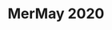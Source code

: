 ---
short_name: mermay
title: MerMay 2020
alt: Watercolor painting of a mermaid warrior
thumbs:
    w1920_PNG: https://lh3.googleusercontent.com/YH30PbDKrUH3OaM0LKzH5957LNFysIUZljw5xT2jABJ69hhwMwUWnX1pUw20eLyHBjqZw9bQvFXgXOuyz4tbPQ1cPdBUaQJg5mHKEq_j9NSVDcr8DGeI_MBeiCDeeIOyQwy5LbJepg=w355
    w1920_JPG: https://lh3.googleusercontent.com/dinIP2L-CHPXg4icqs44pkkKjjV0JP9GoimLmeTlV3fj_azr4Tuzg_tqRXqkekMgjM1ofkLQZ5jBKjN0jpE2iVkrz6f5hX7HQFkIPag7HOX8C99RbLslaOkmftyKv7GD-8Ue3E1_hA=w355
    w1024_PNG: https://lh3.googleusercontent.com/YH30PbDKrUH3OaM0LKzH5957LNFysIUZljw5xT2jABJ69hhwMwUWnX1pUw20eLyHBjqZw9bQvFXgXOuyz4tbPQ1cPdBUaQJg5mHKEq_j9NSVDcr8DGeI_MBeiCDeeIOyQwy5LbJepg=w284
    w1024_JPG: https://lh3.googleusercontent.com/dinIP2L-CHPXg4icqs44pkkKjjV0JP9GoimLmeTlV3fj_azr4Tuzg_tqRXqkekMgjM1ofkLQZ5jBKjN0jpE2iVkrz6f5hX7HQFkIPag7HOX8C99RbLslaOkmftyKv7GD-8Ue3E1_hA=w284
    w768_PNG: https://lh3.googleusercontent.com/YH30PbDKrUH3OaM0LKzH5957LNFysIUZljw5xT2jABJ69hhwMwUWnX1pUw20eLyHBjqZw9bQvFXgXOuyz4tbPQ1cPdBUaQJg5mHKEq_j9NSVDcr8DGeI_MBeiCDeeIOyQwy5LbJepg=w213
    w768_JPG: https://lh3.googleusercontent.com/dinIP2L-CHPXg4icqs44pkkKjjV0JP9GoimLmeTlV3fj_azr4Tuzg_tqRXqkekMgjM1ofkLQZ5jBKjN0jpE2iVkrz6f5hX7HQFkIPag7HOX8C99RbLslaOkmftyKv7GD-8Ue3E1_hA=w213
    w600_PNG: https://lh3.googleusercontent.com/YH30PbDKrUH3OaM0LKzH5957LNFysIUZljw5xT2jABJ69hhwMwUWnX1pUw20eLyHBjqZw9bQvFXgXOuyz4tbPQ1cPdBUaQJg5mHKEq_j9NSVDcr8DGeI_MBeiCDeeIOyQwy5LbJepg=w166
    w600_JPG: https://lh3.googleusercontent.com/dinIP2L-CHPXg4icqs44pkkKjjV0JP9GoimLmeTlV3fj_azr4Tuzg_tqRXqkekMgjM1ofkLQZ5jBKjN0jpE2iVkrz6f5hX7HQFkIPag7HOX8C99RbLslaOkmftyKv7GD-8Ue3E1_hA=w166
    w411_PNG: https://lh3.googleusercontent.com/YH30PbDKrUH3OaM0LKzH5957LNFysIUZljw5xT2jABJ69hhwMwUWnX1pUw20eLyHBjqZw9bQvFXgXOuyz4tbPQ1cPdBUaQJg5mHKEq_j9NSVDcr8DGeI_MBeiCDeeIOyQwy5LbJepg=w114
    w411_JPG: https://lh3.googleusercontent.com/dinIP2L-CHPXg4icqs44pkkKjjV0JP9GoimLmeTlV3fj_azr4Tuzg_tqRXqkekMgjM1ofkLQZ5jBKjN0jpE2iVkrz6f5hX7HQFkIPag7HOX8C99RbLslaOkmftyKv7GD-8Ue3E1_hA=w114
    w360_PNG: https://lh3.googleusercontent.com/YH30PbDKrUH3OaM0LKzH5957LNFysIUZljw5xT2jABJ69hhwMwUWnX1pUw20eLyHBjqZw9bQvFXgXOuyz4tbPQ1cPdBUaQJg5mHKEq_j9NSVDcr8DGeI_MBeiCDeeIOyQwy5LbJepg=w100
    w360_JPG: https://lh3.googleusercontent.com/dinIP2L-CHPXg4icqs44pkkKjjV0JP9GoimLmeTlV3fj_azr4Tuzg_tqRXqkekMgjM1ofkLQZ5jBKjN0jpE2iVkrz6f5hX7HQFkIPag7HOX8C99RbLslaOkmftyKv7GD-8Ue3E1_hA=w100
    w240_PNG: https://lh3.googleusercontent.com/YH30PbDKrUH3OaM0LKzH5957LNFysIUZljw5xT2jABJ69hhwMwUWnX1pUw20eLyHBjqZw9bQvFXgXOuyz4tbPQ1cPdBUaQJg5mHKEq_j9NSVDcr8DGeI_MBeiCDeeIOyQwy5LbJepg=w66
    w240_JPG: https://lh3.googleusercontent.com/dinIP2L-CHPXg4icqs44pkkKjjV0JP9GoimLmeTlV3fj_azr4Tuzg_tqRXqkekMgjM1ofkLQZ5jBKjN0jpE2iVkrz6f5hX7HQFkIPag7HOX8C99RbLslaOkmftyKv7GD-8Ue3E1_hA=w66
images:
    - label: Final Version
      caption: Fully rendered close up of the upper part of the painting.
      full: https://lh3.googleusercontent.com/wtyA7lfWrSj0sLCbGh57MeY1LkE6mTUFns6nl-5hWAoBRqNFVHgeQH78487v-dgIY0dLLCwSzOrykNjWvrqA-C3-Dfs_0DttfN-CMBzEJ2fMNmTFcw9m8kEZQNDI8ElD0bvgVzwKmw=w1080-h1080
      w1920_PNG: https://lh3.googleusercontent.com/q_Ikbllw_TNqbHFUNw-7JKox13sLxiaMLi8Ek1pPZODTN7i0sMAYRmQ2tvNtVw1STV1Cm-avOwbNXLBgIN8u0lDSgEErPPTtXaW9DDD86oXlpzRKekLttUyNCr3Sk55-AHXMHw8kXQ=w850
      w1920_JPG: https://lh3.googleusercontent.com/qZ9wkrYEwf1vnDJFJRL3GPxZBfOfRDJ2oapBEaiQ0wXTi8Yg-rbBc6DCG-icjLfY4LTtNUz-_7vu5NzV6P2hlKRRGZMLeICb20lx9RR6ZDBn7-aKbUMb5_z0Lt8N1R1ogHqaMEL6cg=w850
      w1024_PNG: https://lh3.googleusercontent.com/q_Ikbllw_TNqbHFUNw-7JKox13sLxiaMLi8Ek1pPZODTN7i0sMAYRmQ2tvNtVw1STV1Cm-avOwbNXLBgIN8u0lDSgEErPPTtXaW9DDD86oXlpzRKekLttUyNCr3Sk55-AHXMHw8kXQ=w711
      w1024_JPG: https://lh3.googleusercontent.com/qZ9wkrYEwf1vnDJFJRL3GPxZBfOfRDJ2oapBEaiQ0wXTi8Yg-rbBc6DCG-icjLfY4LTtNUz-_7vu5NzV6P2hlKRRGZMLeICb20lx9RR6ZDBn7-aKbUMb5_z0Lt8N1R1ogHqaMEL6cg=w711
      w768_PNG: https://lh3.googleusercontent.com/q_Ikbllw_TNqbHFUNw-7JKox13sLxiaMLi8Ek1pPZODTN7i0sMAYRmQ2tvNtVw1STV1Cm-avOwbNXLBgIN8u0lDSgEErPPTtXaW9DDD86oXlpzRKekLttUyNCr3Sk55-AHXMHw8kXQ=w533
      w768_JPG: https://lh3.googleusercontent.com/qZ9wkrYEwf1vnDJFJRL3GPxZBfOfRDJ2oapBEaiQ0wXTi8Yg-rbBc6DCG-icjLfY4LTtNUz-_7vu5NzV6P2hlKRRGZMLeICb20lx9RR6ZDBn7-aKbUMb5_z0Lt8N1R1ogHqaMEL6cg=w533
      w600_PNG: https://lh3.googleusercontent.com/q_Ikbllw_TNqbHFUNw-7JKox13sLxiaMLi8Ek1pPZODTN7i0sMAYRmQ2tvNtVw1STV1Cm-avOwbNXLBgIN8u0lDSgEErPPTtXaW9DDD86oXlpzRKekLttUyNCr3Sk55-AHXMHw8kXQ=w416
      w600_JPG: https://lh3.googleusercontent.com/qZ9wkrYEwf1vnDJFJRL3GPxZBfOfRDJ2oapBEaiQ0wXTi8Yg-rbBc6DCG-icjLfY4LTtNUz-_7vu5NzV6P2hlKRRGZMLeICb20lx9RR6ZDBn7-aKbUMb5_z0Lt8N1R1ogHqaMEL6cg=w416
      w411_PNG: https://lh3.googleusercontent.com/q_Ikbllw_TNqbHFUNw-7JKox13sLxiaMLi8Ek1pPZODTN7i0sMAYRmQ2tvNtVw1STV1Cm-avOwbNXLBgIN8u0lDSgEErPPTtXaW9DDD86oXlpzRKekLttUyNCr3Sk55-AHXMHw8kXQ=w285
      w411_JPG: https://lh3.googleusercontent.com/qZ9wkrYEwf1vnDJFJRL3GPxZBfOfRDJ2oapBEaiQ0wXTi8Yg-rbBc6DCG-icjLfY4LTtNUz-_7vu5NzV6P2hlKRRGZMLeICb20lx9RR6ZDBn7-aKbUMb5_z0Lt8N1R1ogHqaMEL6cg=w285
      w360_PNG: https://lh3.googleusercontent.com/q_Ikbllw_TNqbHFUNw-7JKox13sLxiaMLi8Ek1pPZODTN7i0sMAYRmQ2tvNtVw1STV1Cm-avOwbNXLBgIN8u0lDSgEErPPTtXaW9DDD86oXlpzRKekLttUyNCr3Sk55-AHXMHw8kXQ=w250
      w360_JPG: https://lh3.googleusercontent.com/qZ9wkrYEwf1vnDJFJRL3GPxZBfOfRDJ2oapBEaiQ0wXTi8Yg-rbBc6DCG-icjLfY4LTtNUz-_7vu5NzV6P2hlKRRGZMLeICb20lx9RR6ZDBn7-aKbUMb5_z0Lt8N1R1ogHqaMEL6cg=w250
      w240_PNG: https://lh3.googleusercontent.com/q_Ikbllw_TNqbHFUNw-7JKox13sLxiaMLi8Ek1pPZODTN7i0sMAYRmQ2tvNtVw1STV1Cm-avOwbNXLBgIN8u0lDSgEErPPTtXaW9DDD86oXlpzRKekLttUyNCr3Sk55-AHXMHw8kXQ=w166
      w240_JPG: https://lh3.googleusercontent.com/qZ9wkrYEwf1vnDJFJRL3GPxZBfOfRDJ2oapBEaiQ0wXTi8Yg-rbBc6DCG-icjLfY4LTtNUz-_7vu5NzV6P2hlKRRGZMLeICb20lx9RR6ZDBn7-aKbUMb5_z0Lt8N1R1ogHqaMEL6cg=w166
    - label: Final Version
      caption: Fully rendered close up of the lower part of the painting.
      full: https://lh3.googleusercontent.com/KlUumuhDrlcKCmno8LqGW0uBTWxVA02jO6UUMiRbKlHutvJ3NVmm5tHRjDiM7vz93fanM1SkeipeOA6fZwaLezYRDdc-SBwyEQ9prgwhg8tHlQjZgW1ZZYYw277UiUpo6_GKGQFVyg=w1080-h1080
      w1920_PNG: https://lh3.googleusercontent.com/ysQUXyhXam5_7OGlYyJJM4o1BItO3rklJk2H1Rjn5zwsqnG23MNriuFYeupljtKh5rXvSzCkqlsSbBB0YrZFkAfVvQJ0EMKk5Q0wkvK1BQxYw53UByoAi8YkLJIAO3GVKYBLpotyKg=w850
      w1920_JPG: https://lh3.googleusercontent.com/cX64LeOnbWOJ0sZYxeCrFz919RSf3nLjBalIkvTQqIOVcozk2vuKQml1Pzfu4m8ImZWN5wv1L6dKx493pbCUw1tqCJo-68gV0waLR4R4gsUfeiYlURh00dwkBdDTfrmJ-jRoxHWpLA=w850
      w1024_PNG: https://lh3.googleusercontent.com/ysQUXyhXam5_7OGlYyJJM4o1BItO3rklJk2H1Rjn5zwsqnG23MNriuFYeupljtKh5rXvSzCkqlsSbBB0YrZFkAfVvQJ0EMKk5Q0wkvK1BQxYw53UByoAi8YkLJIAO3GVKYBLpotyKg=w711
      w1024_JPG: https://lh3.googleusercontent.com/cX64LeOnbWOJ0sZYxeCrFz919RSf3nLjBalIkvTQqIOVcozk2vuKQml1Pzfu4m8ImZWN5wv1L6dKx493pbCUw1tqCJo-68gV0waLR4R4gsUfeiYlURh00dwkBdDTfrmJ-jRoxHWpLA=w711
      w768_PNG: https://lh3.googleusercontent.com/ysQUXyhXam5_7OGlYyJJM4o1BItO3rklJk2H1Rjn5zwsqnG23MNriuFYeupljtKh5rXvSzCkqlsSbBB0YrZFkAfVvQJ0EMKk5Q0wkvK1BQxYw53UByoAi8YkLJIAO3GVKYBLpotyKg=w533
      w768_JPG: https://lh3.googleusercontent.com/cX64LeOnbWOJ0sZYxeCrFz919RSf3nLjBalIkvTQqIOVcozk2vuKQml1Pzfu4m8ImZWN5wv1L6dKx493pbCUw1tqCJo-68gV0waLR4R4gsUfeiYlURh00dwkBdDTfrmJ-jRoxHWpLA=w533
      w600_PNG: https://lh3.googleusercontent.com/ysQUXyhXam5_7OGlYyJJM4o1BItO3rklJk2H1Rjn5zwsqnG23MNriuFYeupljtKh5rXvSzCkqlsSbBB0YrZFkAfVvQJ0EMKk5Q0wkvK1BQxYw53UByoAi8YkLJIAO3GVKYBLpotyKg=w416
      w600_JPG: https://lh3.googleusercontent.com/cX64LeOnbWOJ0sZYxeCrFz919RSf3nLjBalIkvTQqIOVcozk2vuKQml1Pzfu4m8ImZWN5wv1L6dKx493pbCUw1tqCJo-68gV0waLR4R4gsUfeiYlURh00dwkBdDTfrmJ-jRoxHWpLA=w416
      w411_PNG: https://lh3.googleusercontent.com/ysQUXyhXam5_7OGlYyJJM4o1BItO3rklJk2H1Rjn5zwsqnG23MNriuFYeupljtKh5rXvSzCkqlsSbBB0YrZFkAfVvQJ0EMKk5Q0wkvK1BQxYw53UByoAi8YkLJIAO3GVKYBLpotyKg=w285
      w411_JPG: https://lh3.googleusercontent.com/cX64LeOnbWOJ0sZYxeCrFz919RSf3nLjBalIkvTQqIOVcozk2vuKQml1Pzfu4m8ImZWN5wv1L6dKx493pbCUw1tqCJo-68gV0waLR4R4gsUfeiYlURh00dwkBdDTfrmJ-jRoxHWpLA=w285
      w360_PNG: https://lh3.googleusercontent.com/ysQUXyhXam5_7OGlYyJJM4o1BItO3rklJk2H1Rjn5zwsqnG23MNriuFYeupljtKh5rXvSzCkqlsSbBB0YrZFkAfVvQJ0EMKk5Q0wkvK1BQxYw53UByoAi8YkLJIAO3GVKYBLpotyKg=w250
      w360_JPG: https://lh3.googleusercontent.com/cX64LeOnbWOJ0sZYxeCrFz919RSf3nLjBalIkvTQqIOVcozk2vuKQml1Pzfu4m8ImZWN5wv1L6dKx493pbCUw1tqCJo-68gV0waLR4R4gsUfeiYlURh00dwkBdDTfrmJ-jRoxHWpLA=w250
      w240_PNG: https://lh3.googleusercontent.com/ysQUXyhXam5_7OGlYyJJM4o1BItO3rklJk2H1Rjn5zwsqnG23MNriuFYeupljtKh5rXvSzCkqlsSbBB0YrZFkAfVvQJ0EMKk5Q0wkvK1BQxYw53UByoAi8YkLJIAO3GVKYBLpotyKg=w166
      w240_JPG: https://lh3.googleusercontent.com/cX64LeOnbWOJ0sZYxeCrFz919RSf3nLjBalIkvTQqIOVcozk2vuKQml1Pzfu4m8ImZWN5wv1L6dKx493pbCUw1tqCJo-68gV0waLR4R4gsUfeiYlURh00dwkBdDTfrmJ-jRoxHWpLA=w166
    - label: Final Version
      caption: Full height.
      full: https://lh3.googleusercontent.com/w19zUm3V2hPdzf9GuzVwgRXjzDiBeBB5l8KaUoLq4oMBAKIKITjlsh7GCSOFW9nN90HBhYGH5HeDCAy8RvZ9iOoCr6sr3Gu2j2WV0JpISvwX7jDR0pyxyYRT-6tAhFpFO9ceMIsP-w=w1080-h1080
      w1920_PNG: https://lh3.googleusercontent.com/NhCK7J3G-E9Fv5MxD9V7uJQP7Aka-0xuqxN96m50FU4nl-1-UTa4KrO9DJ5MvqMaMr-p-cbj9HZisdwneMVoP7hiASPUsBa9zTUq40FOda7gL3wN4YE3kMoWyiM3G57g82-7Nk1DuQ=w850
      w1920_JPG: https://lh3.googleusercontent.com/WY56YF9tEeSjVKrEez929vUjkIITK1hSh_v7HTNIOfxaPSw-kNal2PZx420rousA58rdckJ872TKGAPudvMSRY_ImmI64LfC6DRtI68_I61pj5RI4nzGSMHWT3YU5Bqs7BAX_QdKAg=w850
      w1024_PNG: https://lh3.googleusercontent.com/NhCK7J3G-E9Fv5MxD9V7uJQP7Aka-0xuqxN96m50FU4nl-1-UTa4KrO9DJ5MvqMaMr-p-cbj9HZisdwneMVoP7hiASPUsBa9zTUq40FOda7gL3wN4YE3kMoWyiM3G57g82-7Nk1DuQ=w711
      w1024_JPG: https://lh3.googleusercontent.com/WY56YF9tEeSjVKrEez929vUjkIITK1hSh_v7HTNIOfxaPSw-kNal2PZx420rousA58rdckJ872TKGAPudvMSRY_ImmI64LfC6DRtI68_I61pj5RI4nzGSMHWT3YU5Bqs7BAX_QdKAg=w711
      w768_PNG: https://lh3.googleusercontent.com/NhCK7J3G-E9Fv5MxD9V7uJQP7Aka-0xuqxN96m50FU4nl-1-UTa4KrO9DJ5MvqMaMr-p-cbj9HZisdwneMVoP7hiASPUsBa9zTUq40FOda7gL3wN4YE3kMoWyiM3G57g82-7Nk1DuQ=w533
      w768_JPG: https://lh3.googleusercontent.com/WY56YF9tEeSjVKrEez929vUjkIITK1hSh_v7HTNIOfxaPSw-kNal2PZx420rousA58rdckJ872TKGAPudvMSRY_ImmI64LfC6DRtI68_I61pj5RI4nzGSMHWT3YU5Bqs7BAX_QdKAg=w533
      w600_PNG: https://lh3.googleusercontent.com/NhCK7J3G-E9Fv5MxD9V7uJQP7Aka-0xuqxN96m50FU4nl-1-UTa4KrO9DJ5MvqMaMr-p-cbj9HZisdwneMVoP7hiASPUsBa9zTUq40FOda7gL3wN4YE3kMoWyiM3G57g82-7Nk1DuQ=w416
      w600_JPG: https://lh3.googleusercontent.com/WY56YF9tEeSjVKrEez929vUjkIITK1hSh_v7HTNIOfxaPSw-kNal2PZx420rousA58rdckJ872TKGAPudvMSRY_ImmI64LfC6DRtI68_I61pj5RI4nzGSMHWT3YU5Bqs7BAX_QdKAg=w416
      w411_PNG: https://lh3.googleusercontent.com/NhCK7J3G-E9Fv5MxD9V7uJQP7Aka-0xuqxN96m50FU4nl-1-UTa4KrO9DJ5MvqMaMr-p-cbj9HZisdwneMVoP7hiASPUsBa9zTUq40FOda7gL3wN4YE3kMoWyiM3G57g82-7Nk1DuQ=w285
      w411_JPG: https://lh3.googleusercontent.com/WY56YF9tEeSjVKrEez929vUjkIITK1hSh_v7HTNIOfxaPSw-kNal2PZx420rousA58rdckJ872TKGAPudvMSRY_ImmI64LfC6DRtI68_I61pj5RI4nzGSMHWT3YU5Bqs7BAX_QdKAg=w285
      w360_PNG: https://lh3.googleusercontent.com/NhCK7J3G-E9Fv5MxD9V7uJQP7Aka-0xuqxN96m50FU4nl-1-UTa4KrO9DJ5MvqMaMr-p-cbj9HZisdwneMVoP7hiASPUsBa9zTUq40FOda7gL3wN4YE3kMoWyiM3G57g82-7Nk1DuQ=w250
      w360_JPG: https://lh3.googleusercontent.com/WY56YF9tEeSjVKrEez929vUjkIITK1hSh_v7HTNIOfxaPSw-kNal2PZx420rousA58rdckJ872TKGAPudvMSRY_ImmI64LfC6DRtI68_I61pj5RI4nzGSMHWT3YU5Bqs7BAX_QdKAg=w250
      w240_PNG: https://lh3.googleusercontent.com/NhCK7J3G-E9Fv5MxD9V7uJQP7Aka-0xuqxN96m50FU4nl-1-UTa4KrO9DJ5MvqMaMr-p-cbj9HZisdwneMVoP7hiASPUsBa9zTUq40FOda7gL3wN4YE3kMoWyiM3G57g82-7Nk1DuQ=w166
      w240_JPG: https://lh3.googleusercontent.com/WY56YF9tEeSjVKrEez929vUjkIITK1hSh_v7HTNIOfxaPSw-kNal2PZx420rousA58rdckJ872TKGAPudvMSRY_ImmI64LfC6DRtI68_I61pj5RI4nzGSMHWT3YU5Bqs7BAX_QdKAg=w166
    - label: Original Version
      caption: Made in 2018 when I got back into drawing.
      full: https://lh3.googleusercontent.com/9lbq3uBeKTSnxByxUQqJD02DA4GyZIQpOWAKpBuq-a94xWKvWvaDVXxGeAFM8GdA1RlnWvMzoRHnYJyuT4xul_9OdgySFozhSlqGg1iSSLRMWcMtnzUWOff0csTlE00v2wLPT0X0wA=w1080-h1080
      w1920_PNG: https://lh3.googleusercontent.com/B5d4kZT_riSDrv6Xk1bqC8VsgxFfPezPyr9OCa1aVvf67WejJ0vGEIqxVCEWUL7bixRR9wo9KxmZCX6vEM4qi3l4He6DB-5pvgQGLi1xy9E7tXzy3YJsXU6Y7gXEiidBf9vihStm_w=w850
      w1920_JPG: https://lh3.googleusercontent.com/xiKyDZA8xxdJ1OyMdua5V3--LjdOe6r6gg4MZ4-AtRmOGi6smypsCt_SIZGBysHIQ-E_vpi1rZbb4hbfHJ22vbIhyU6shya2zlT2ie4pCRl1j549RBGMBD_sizFVNNdX4Bk-WcwiUQ=w850
      w1024_PNG: https://lh3.googleusercontent.com/B5d4kZT_riSDrv6Xk1bqC8VsgxFfPezPyr9OCa1aVvf67WejJ0vGEIqxVCEWUL7bixRR9wo9KxmZCX6vEM4qi3l4He6DB-5pvgQGLi1xy9E7tXzy3YJsXU6Y7gXEiidBf9vihStm_w=w711
      w1024_JPG: https://lh3.googleusercontent.com/xiKyDZA8xxdJ1OyMdua5V3--LjdOe6r6gg4MZ4-AtRmOGi6smypsCt_SIZGBysHIQ-E_vpi1rZbb4hbfHJ22vbIhyU6shya2zlT2ie4pCRl1j549RBGMBD_sizFVNNdX4Bk-WcwiUQ=w711
      w768_PNG: https://lh3.googleusercontent.com/B5d4kZT_riSDrv6Xk1bqC8VsgxFfPezPyr9OCa1aVvf67WejJ0vGEIqxVCEWUL7bixRR9wo9KxmZCX6vEM4qi3l4He6DB-5pvgQGLi1xy9E7tXzy3YJsXU6Y7gXEiidBf9vihStm_w=w533
      w768_JPG: https://lh3.googleusercontent.com/xiKyDZA8xxdJ1OyMdua5V3--LjdOe6r6gg4MZ4-AtRmOGi6smypsCt_SIZGBysHIQ-E_vpi1rZbb4hbfHJ22vbIhyU6shya2zlT2ie4pCRl1j549RBGMBD_sizFVNNdX4Bk-WcwiUQ=w533
      w600_PNG: https://lh3.googleusercontent.com/B5d4kZT_riSDrv6Xk1bqC8VsgxFfPezPyr9OCa1aVvf67WejJ0vGEIqxVCEWUL7bixRR9wo9KxmZCX6vEM4qi3l4He6DB-5pvgQGLi1xy9E7tXzy3YJsXU6Y7gXEiidBf9vihStm_w=w416
      w600_JPG: https://lh3.googleusercontent.com/xiKyDZA8xxdJ1OyMdua5V3--LjdOe6r6gg4MZ4-AtRmOGi6smypsCt_SIZGBysHIQ-E_vpi1rZbb4hbfHJ22vbIhyU6shya2zlT2ie4pCRl1j549RBGMBD_sizFVNNdX4Bk-WcwiUQ=w416
      w411_PNG: https://lh3.googleusercontent.com/B5d4kZT_riSDrv6Xk1bqC8VsgxFfPezPyr9OCa1aVvf67WejJ0vGEIqxVCEWUL7bixRR9wo9KxmZCX6vEM4qi3l4He6DB-5pvgQGLi1xy9E7tXzy3YJsXU6Y7gXEiidBf9vihStm_w=w285
      w411_JPG: https://lh3.googleusercontent.com/xiKyDZA8xxdJ1OyMdua5V3--LjdOe6r6gg4MZ4-AtRmOGi6smypsCt_SIZGBysHIQ-E_vpi1rZbb4hbfHJ22vbIhyU6shya2zlT2ie4pCRl1j549RBGMBD_sizFVNNdX4Bk-WcwiUQ=w285
      w360_PNG: https://lh3.googleusercontent.com/B5d4kZT_riSDrv6Xk1bqC8VsgxFfPezPyr9OCa1aVvf67WejJ0vGEIqxVCEWUL7bixRR9wo9KxmZCX6vEM4qi3l4He6DB-5pvgQGLi1xy9E7tXzy3YJsXU6Y7gXEiidBf9vihStm_w=w250
      w360_JPG: https://lh3.googleusercontent.com/xiKyDZA8xxdJ1OyMdua5V3--LjdOe6r6gg4MZ4-AtRmOGi6smypsCt_SIZGBysHIQ-E_vpi1rZbb4hbfHJ22vbIhyU6shya2zlT2ie4pCRl1j549RBGMBD_sizFVNNdX4Bk-WcwiUQ=w250
      w240_PNG: https://lh3.googleusercontent.com/B5d4kZT_riSDrv6Xk1bqC8VsgxFfPezPyr9OCa1aVvf67WejJ0vGEIqxVCEWUL7bixRR9wo9KxmZCX6vEM4qi3l4He6DB-5pvgQGLi1xy9E7tXzy3YJsXU6Y7gXEiidBf9vihStm_w=w166
      w240_JPG: https://lh3.googleusercontent.com/xiKyDZA8xxdJ1OyMdua5V3--LjdOe6r6gg4MZ4-AtRmOGi6smypsCt_SIZGBysHIQ-E_vpi1rZbb4hbfHJ22vbIhyU6shya2zlT2ie4pCRl1j549RBGMBD_sizFVNNdX4Bk-WcwiUQ=w166
    - label: First Version
      caption: Basic line art of the mermaid.
      full: https://lh3.googleusercontent.com/BHkxEwqeDTR5HQvrhRq_sKIOpJefLOgu4wbOdY-_LxUsAHi7y_W9aMz-4KHZGSAOUyDkOSW2iRWjzuZaNSjF4yR19f5Y_plZK6FINhEMuOfnGC0ihq7zooPgFhz0yHIR9kY5HKcaEg=w1080-h1080
      w1920_PNG: https://lh3.googleusercontent.com/hTOYxCXBc6uMDSMgyLm9-r8njfzjCif06Kkt3GUbJlfSYIeLoMKIZQvTM123Nd6jS166P-1KMQ-I8lO6jAd-aB7QGlgZ6ovW2zAJDHKMhZDr_7-xRrA03JTFKjmRl9cPrR9rjog01g=w850
      w1920_JPG: https://lh3.googleusercontent.com/0csFBnhmZlPpmbhZ9iWE0_AVt5zEX_PFlH5dGAb5Rd7a2h8QjyoWqnSdCrK_wqx8X7-FbqlumJEl0Jq8QvrWp5NFvs2y5c4z066JMRVLCX5wnCfj1d0dFDHiiyGLY1lqQmZG2fTAxQ=w850
      w1024_PNG: https://lh3.googleusercontent.com/hTOYxCXBc6uMDSMgyLm9-r8njfzjCif06Kkt3GUbJlfSYIeLoMKIZQvTM123Nd6jS166P-1KMQ-I8lO6jAd-aB7QGlgZ6ovW2zAJDHKMhZDr_7-xRrA03JTFKjmRl9cPrR9rjog01g=w711
      w1024_JPG: https://lh3.googleusercontent.com/0csFBnhmZlPpmbhZ9iWE0_AVt5zEX_PFlH5dGAb5Rd7a2h8QjyoWqnSdCrK_wqx8X7-FbqlumJEl0Jq8QvrWp5NFvs2y5c4z066JMRVLCX5wnCfj1d0dFDHiiyGLY1lqQmZG2fTAxQ=w711
      w768_PNG: https://lh3.googleusercontent.com/hTOYxCXBc6uMDSMgyLm9-r8njfzjCif06Kkt3GUbJlfSYIeLoMKIZQvTM123Nd6jS166P-1KMQ-I8lO6jAd-aB7QGlgZ6ovW2zAJDHKMhZDr_7-xRrA03JTFKjmRl9cPrR9rjog01g=w533
      w768_JPG: https://lh3.googleusercontent.com/0csFBnhmZlPpmbhZ9iWE0_AVt5zEX_PFlH5dGAb5Rd7a2h8QjyoWqnSdCrK_wqx8X7-FbqlumJEl0Jq8QvrWp5NFvs2y5c4z066JMRVLCX5wnCfj1d0dFDHiiyGLY1lqQmZG2fTAxQ=w533
      w600_PNG: https://lh3.googleusercontent.com/hTOYxCXBc6uMDSMgyLm9-r8njfzjCif06Kkt3GUbJlfSYIeLoMKIZQvTM123Nd6jS166P-1KMQ-I8lO6jAd-aB7QGlgZ6ovW2zAJDHKMhZDr_7-xRrA03JTFKjmRl9cPrR9rjog01g=w416
      w600_JPG: https://lh3.googleusercontent.com/0csFBnhmZlPpmbhZ9iWE0_AVt5zEX_PFlH5dGAb5Rd7a2h8QjyoWqnSdCrK_wqx8X7-FbqlumJEl0Jq8QvrWp5NFvs2y5c4z066JMRVLCX5wnCfj1d0dFDHiiyGLY1lqQmZG2fTAxQ=w416
      w411_PNG: https://lh3.googleusercontent.com/hTOYxCXBc6uMDSMgyLm9-r8njfzjCif06Kkt3GUbJlfSYIeLoMKIZQvTM123Nd6jS166P-1KMQ-I8lO6jAd-aB7QGlgZ6ovW2zAJDHKMhZDr_7-xRrA03JTFKjmRl9cPrR9rjog01g=w285
      w411_JPG: https://lh3.googleusercontent.com/0csFBnhmZlPpmbhZ9iWE0_AVt5zEX_PFlH5dGAb5Rd7a2h8QjyoWqnSdCrK_wqx8X7-FbqlumJEl0Jq8QvrWp5NFvs2y5c4z066JMRVLCX5wnCfj1d0dFDHiiyGLY1lqQmZG2fTAxQ=w285
      w360_PNG: https://lh3.googleusercontent.com/hTOYxCXBc6uMDSMgyLm9-r8njfzjCif06Kkt3GUbJlfSYIeLoMKIZQvTM123Nd6jS166P-1KMQ-I8lO6jAd-aB7QGlgZ6ovW2zAJDHKMhZDr_7-xRrA03JTFKjmRl9cPrR9rjog01g=w250
      w360_JPG: https://lh3.googleusercontent.com/0csFBnhmZlPpmbhZ9iWE0_AVt5zEX_PFlH5dGAb5Rd7a2h8QjyoWqnSdCrK_wqx8X7-FbqlumJEl0Jq8QvrWp5NFvs2y5c4z066JMRVLCX5wnCfj1d0dFDHiiyGLY1lqQmZG2fTAxQ=w250
      w240_PNG: https://lh3.googleusercontent.com/hTOYxCXBc6uMDSMgyLm9-r8njfzjCif06Kkt3GUbJlfSYIeLoMKIZQvTM123Nd6jS166P-1KMQ-I8lO6jAd-aB7QGlgZ6ovW2zAJDHKMhZDr_7-xRrA03JTFKjmRl9cPrR9rjog01g=w166
      w240_JPG: https://lh3.googleusercontent.com/0csFBnhmZlPpmbhZ9iWE0_AVt5zEX_PFlH5dGAb5Rd7a2h8QjyoWqnSdCrK_wqx8X7-FbqlumJEl0Jq8QvrWp5NFvs2y5c4z066JMRVLCX5wnCfj1d0dFDHiiyGLY1lqQmZG2fTAxQ=w166
    - label: Second Version
      caption: Line art of the mermaid developed.
      full: https://lh3.googleusercontent.com/6w-u8trqx5AercfXY74Wu6VUh3MC08uNDI6cDaCN_B0vd-Ht-mPD3KnLBiSdzgtrJloO_XauOjSAM17FvcmQP1u02B44qW3NY4PzmDpLrFIsiMiemQtNLwzRrn-YsLSlsRTY_8YCqA=w1080-h1080
      w1920_PNG: https://lh3.googleusercontent.com/YRMG_sv-HqM6UR_IUe65Co9q_m3-noCeNDsaZew7GqoXSeX4d5ACwdHXgFDZIUrpngevypCdARtin10ZmYbjYd0J2xGXvDfzKdI55eg-WILDH_F_PlCfzusQ5TbFSztqlou3BQyXAg=w850
      w1920_JPG: https://lh3.googleusercontent.com/Tkc468Kjmf1DC6KeJjXTz_mCYkuQ9d4HkM8jveG-_sHyfEtZ0QY4EpNxGIf5d_KYkikb9brQ2Q7cW0wTkIVrL2K0CotLZ_FXya32dFufl3_qWNtk9-OkrBNC1QqjQqh0iaxmGDTXlQ=w850
      w1024_PNG: https://lh3.googleusercontent.com/YRMG_sv-HqM6UR_IUe65Co9q_m3-noCeNDsaZew7GqoXSeX4d5ACwdHXgFDZIUrpngevypCdARtin10ZmYbjYd0J2xGXvDfzKdI55eg-WILDH_F_PlCfzusQ5TbFSztqlou3BQyXAg=w711
      w1024_JPG: https://lh3.googleusercontent.com/Tkc468Kjmf1DC6KeJjXTz_mCYkuQ9d4HkM8jveG-_sHyfEtZ0QY4EpNxGIf5d_KYkikb9brQ2Q7cW0wTkIVrL2K0CotLZ_FXya32dFufl3_qWNtk9-OkrBNC1QqjQqh0iaxmGDTXlQ=w711
      w768_PNG: https://lh3.googleusercontent.com/YRMG_sv-HqM6UR_IUe65Co9q_m3-noCeNDsaZew7GqoXSeX4d5ACwdHXgFDZIUrpngevypCdARtin10ZmYbjYd0J2xGXvDfzKdI55eg-WILDH_F_PlCfzusQ5TbFSztqlou3BQyXAg=w533
      w768_JPG: https://lh3.googleusercontent.com/Tkc468Kjmf1DC6KeJjXTz_mCYkuQ9d4HkM8jveG-_sHyfEtZ0QY4EpNxGIf5d_KYkikb9brQ2Q7cW0wTkIVrL2K0CotLZ_FXya32dFufl3_qWNtk9-OkrBNC1QqjQqh0iaxmGDTXlQ=w533
      w600_PNG: https://lh3.googleusercontent.com/YRMG_sv-HqM6UR_IUe65Co9q_m3-noCeNDsaZew7GqoXSeX4d5ACwdHXgFDZIUrpngevypCdARtin10ZmYbjYd0J2xGXvDfzKdI55eg-WILDH_F_PlCfzusQ5TbFSztqlou3BQyXAg=w416
      w600_JPG: https://lh3.googleusercontent.com/Tkc468Kjmf1DC6KeJjXTz_mCYkuQ9d4HkM8jveG-_sHyfEtZ0QY4EpNxGIf5d_KYkikb9brQ2Q7cW0wTkIVrL2K0CotLZ_FXya32dFufl3_qWNtk9-OkrBNC1QqjQqh0iaxmGDTXlQ=w416
      w411_PNG: https://lh3.googleusercontent.com/YRMG_sv-HqM6UR_IUe65Co9q_m3-noCeNDsaZew7GqoXSeX4d5ACwdHXgFDZIUrpngevypCdARtin10ZmYbjYd0J2xGXvDfzKdI55eg-WILDH_F_PlCfzusQ5TbFSztqlou3BQyXAg=w285
      w411_JPG: https://lh3.googleusercontent.com/Tkc468Kjmf1DC6KeJjXTz_mCYkuQ9d4HkM8jveG-_sHyfEtZ0QY4EpNxGIf5d_KYkikb9brQ2Q7cW0wTkIVrL2K0CotLZ_FXya32dFufl3_qWNtk9-OkrBNC1QqjQqh0iaxmGDTXlQ=w285
      w360_PNG: https://lh3.googleusercontent.com/YRMG_sv-HqM6UR_IUe65Co9q_m3-noCeNDsaZew7GqoXSeX4d5ACwdHXgFDZIUrpngevypCdARtin10ZmYbjYd0J2xGXvDfzKdI55eg-WILDH_F_PlCfzusQ5TbFSztqlou3BQyXAg=w250
      w360_JPG: https://lh3.googleusercontent.com/Tkc468Kjmf1DC6KeJjXTz_mCYkuQ9d4HkM8jveG-_sHyfEtZ0QY4EpNxGIf5d_KYkikb9brQ2Q7cW0wTkIVrL2K0CotLZ_FXya32dFufl3_qWNtk9-OkrBNC1QqjQqh0iaxmGDTXlQ=w250
      w240_PNG: https://lh3.googleusercontent.com/YRMG_sv-HqM6UR_IUe65Co9q_m3-noCeNDsaZew7GqoXSeX4d5ACwdHXgFDZIUrpngevypCdARtin10ZmYbjYd0J2xGXvDfzKdI55eg-WILDH_F_PlCfzusQ5TbFSztqlou3BQyXAg=w166
      w240_JPG: https://lh3.googleusercontent.com/Tkc468Kjmf1DC6KeJjXTz_mCYkuQ9d4HkM8jveG-_sHyfEtZ0QY4EpNxGIf5d_KYkikb9brQ2Q7cW0wTkIVrL2K0CotLZ_FXya32dFufl3_qWNtk9-OkrBNC1QqjQqh0iaxmGDTXlQ=w166
    - label: Third Version
      caption: Line art finished.
      full: https://lh3.googleusercontent.com/LFah4u9Wrlmedi04zlyfr3QDbv8UZAA2bBQfgOpQZxb0m9vLhWA9RYRW_nfd9BZ8e74zTJjkl3Vj6axa5maBObBXE7ZSY-v5nSlT9iR6FgPBHlKfSzhw3SZu5egqtvZnrXiWUnaA8g=w1080-h1080
      w1920_PNG: https://lh3.googleusercontent.com/RM7UNrf9vSoRAnxd_NjKG13B5WXlblUOnZNQ38QxA1Xt5up5Tzm2gdxcYM_hqLqGwnEAKUnyYOcUxGylMzsP_dfeP-a0HJ3CqMzSWX-zmXFm15LWINL4NZuuEqNTalTkCM-un8Ev5g=w850
      w1920_JPG: https://lh3.googleusercontent.com/NzpPldPaqKoh3j3izXMg2yZI9XiPzg9Q86dMAkkWvCLNeyXXKpXImQBOgpMzbFAot6fUeavcRqvTpDs_iq1b1blpmqNW48oqQaBGNzpDOtegKDgpkr25D0xC6jHimDhz8YphD9eXKg=w850
      w1024_PNG: https://lh3.googleusercontent.com/RM7UNrf9vSoRAnxd_NjKG13B5WXlblUOnZNQ38QxA1Xt5up5Tzm2gdxcYM_hqLqGwnEAKUnyYOcUxGylMzsP_dfeP-a0HJ3CqMzSWX-zmXFm15LWINL4NZuuEqNTalTkCM-un8Ev5g=w711
      w1024_JPG: https://lh3.googleusercontent.com/NzpPldPaqKoh3j3izXMg2yZI9XiPzg9Q86dMAkkWvCLNeyXXKpXImQBOgpMzbFAot6fUeavcRqvTpDs_iq1b1blpmqNW48oqQaBGNzpDOtegKDgpkr25D0xC6jHimDhz8YphD9eXKg=w711
      w768_PNG: https://lh3.googleusercontent.com/RM7UNrf9vSoRAnxd_NjKG13B5WXlblUOnZNQ38QxA1Xt5up5Tzm2gdxcYM_hqLqGwnEAKUnyYOcUxGylMzsP_dfeP-a0HJ3CqMzSWX-zmXFm15LWINL4NZuuEqNTalTkCM-un8Ev5g=w533
      w768_JPG: https://lh3.googleusercontent.com/NzpPldPaqKoh3j3izXMg2yZI9XiPzg9Q86dMAkkWvCLNeyXXKpXImQBOgpMzbFAot6fUeavcRqvTpDs_iq1b1blpmqNW48oqQaBGNzpDOtegKDgpkr25D0xC6jHimDhz8YphD9eXKg=w533
      w600_PNG: https://lh3.googleusercontent.com/RM7UNrf9vSoRAnxd_NjKG13B5WXlblUOnZNQ38QxA1Xt5up5Tzm2gdxcYM_hqLqGwnEAKUnyYOcUxGylMzsP_dfeP-a0HJ3CqMzSWX-zmXFm15LWINL4NZuuEqNTalTkCM-un8Ev5g=w416
      w600_JPG: https://lh3.googleusercontent.com/NzpPldPaqKoh3j3izXMg2yZI9XiPzg9Q86dMAkkWvCLNeyXXKpXImQBOgpMzbFAot6fUeavcRqvTpDs_iq1b1blpmqNW48oqQaBGNzpDOtegKDgpkr25D0xC6jHimDhz8YphD9eXKg=w416
      w411_PNG: https://lh3.googleusercontent.com/RM7UNrf9vSoRAnxd_NjKG13B5WXlblUOnZNQ38QxA1Xt5up5Tzm2gdxcYM_hqLqGwnEAKUnyYOcUxGylMzsP_dfeP-a0HJ3CqMzSWX-zmXFm15LWINL4NZuuEqNTalTkCM-un8Ev5g=w285
      w411_JPG: https://lh3.googleusercontent.com/NzpPldPaqKoh3j3izXMg2yZI9XiPzg9Q86dMAkkWvCLNeyXXKpXImQBOgpMzbFAot6fUeavcRqvTpDs_iq1b1blpmqNW48oqQaBGNzpDOtegKDgpkr25D0xC6jHimDhz8YphD9eXKg=w285
      w360_PNG: https://lh3.googleusercontent.com/RM7UNrf9vSoRAnxd_NjKG13B5WXlblUOnZNQ38QxA1Xt5up5Tzm2gdxcYM_hqLqGwnEAKUnyYOcUxGylMzsP_dfeP-a0HJ3CqMzSWX-zmXFm15LWINL4NZuuEqNTalTkCM-un8Ev5g=w250
      w360_JPG: https://lh3.googleusercontent.com/NzpPldPaqKoh3j3izXMg2yZI9XiPzg9Q86dMAkkWvCLNeyXXKpXImQBOgpMzbFAot6fUeavcRqvTpDs_iq1b1blpmqNW48oqQaBGNzpDOtegKDgpkr25D0xC6jHimDhz8YphD9eXKg=w250
      w240_PNG: https://lh3.googleusercontent.com/RM7UNrf9vSoRAnxd_NjKG13B5WXlblUOnZNQ38QxA1Xt5up5Tzm2gdxcYM_hqLqGwnEAKUnyYOcUxGylMzsP_dfeP-a0HJ3CqMzSWX-zmXFm15LWINL4NZuuEqNTalTkCM-un8Ev5g=w166
      w240_JPG: https://lh3.googleusercontent.com/NzpPldPaqKoh3j3izXMg2yZI9XiPzg9Q86dMAkkWvCLNeyXXKpXImQBOgpMzbFAot6fUeavcRqvTpDs_iq1b1blpmqNW48oqQaBGNzpDOtegKDgpkr25D0xC6jHimDhz8YphD9eXKg=w166
    - label: Fourth Version
      caption: In the middle of painting.
      full: https://lh3.googleusercontent.com/AijP51y3o3TUlzL722xU3j22gQSaqb2pBJLcbdzVkD5CABJSYRVc2K5mhnYTgRmqURl_VzWbmYodG5bybX-vpBfpmC4QHjQmNFpiLxP2i293u8SKO5i1Uzj5IITvKXZCb-HXbpHtzQ=w1080-h1080
      w1920_PNG: https://lh3.googleusercontent.com/Nd9xLcMwCs_Jja9qR-pzfRkJUIqKXlYSWykRKfHuRpx8Y5nrfG33QEHbMlhHHGaxcc0isBOTlbxfkbqngHfRpeLat63cKJ56jX23xz0o4roX340X5bQW4X2ATfc5KrMERcY-cGAklg=w850
      w1920_JPG: https://lh3.googleusercontent.com/0nWPwVa-d4I6gugOsUP5ZUGeIvdSzKb0mGHHkq6jRjlmh2osiuv3zpE1Dv75k12MIshOa-PJ97nLImqr8R7DUcKxnTxfB76PTp0qK7nETcPLsgskYpTQzu0N4-EGlDpeArL0N3HvEA=w850
      w1024_PNG: https://lh3.googleusercontent.com/Nd9xLcMwCs_Jja9qR-pzfRkJUIqKXlYSWykRKfHuRpx8Y5nrfG33QEHbMlhHHGaxcc0isBOTlbxfkbqngHfRpeLat63cKJ56jX23xz0o4roX340X5bQW4X2ATfc5KrMERcY-cGAklg=w711
      w1024_JPG: https://lh3.googleusercontent.com/0nWPwVa-d4I6gugOsUP5ZUGeIvdSzKb0mGHHkq6jRjlmh2osiuv3zpE1Dv75k12MIshOa-PJ97nLImqr8R7DUcKxnTxfB76PTp0qK7nETcPLsgskYpTQzu0N4-EGlDpeArL0N3HvEA=w711
      w768_PNG: https://lh3.googleusercontent.com/Nd9xLcMwCs_Jja9qR-pzfRkJUIqKXlYSWykRKfHuRpx8Y5nrfG33QEHbMlhHHGaxcc0isBOTlbxfkbqngHfRpeLat63cKJ56jX23xz0o4roX340X5bQW4X2ATfc5KrMERcY-cGAklg=w533
      w768_JPG: https://lh3.googleusercontent.com/0nWPwVa-d4I6gugOsUP5ZUGeIvdSzKb0mGHHkq6jRjlmh2osiuv3zpE1Dv75k12MIshOa-PJ97nLImqr8R7DUcKxnTxfB76PTp0qK7nETcPLsgskYpTQzu0N4-EGlDpeArL0N3HvEA=w533
      w600_PNG: https://lh3.googleusercontent.com/Nd9xLcMwCs_Jja9qR-pzfRkJUIqKXlYSWykRKfHuRpx8Y5nrfG33QEHbMlhHHGaxcc0isBOTlbxfkbqngHfRpeLat63cKJ56jX23xz0o4roX340X5bQW4X2ATfc5KrMERcY-cGAklg=w416
      w600_JPG: https://lh3.googleusercontent.com/0nWPwVa-d4I6gugOsUP5ZUGeIvdSzKb0mGHHkq6jRjlmh2osiuv3zpE1Dv75k12MIshOa-PJ97nLImqr8R7DUcKxnTxfB76PTp0qK7nETcPLsgskYpTQzu0N4-EGlDpeArL0N3HvEA=w416
      w411_PNG: https://lh3.googleusercontent.com/Nd9xLcMwCs_Jja9qR-pzfRkJUIqKXlYSWykRKfHuRpx8Y5nrfG33QEHbMlhHHGaxcc0isBOTlbxfkbqngHfRpeLat63cKJ56jX23xz0o4roX340X5bQW4X2ATfc5KrMERcY-cGAklg=w285
      w411_JPG: https://lh3.googleusercontent.com/0nWPwVa-d4I6gugOsUP5ZUGeIvdSzKb0mGHHkq6jRjlmh2osiuv3zpE1Dv75k12MIshOa-PJ97nLImqr8R7DUcKxnTxfB76PTp0qK7nETcPLsgskYpTQzu0N4-EGlDpeArL0N3HvEA=w285
      w360_PNG: https://lh3.googleusercontent.com/Nd9xLcMwCs_Jja9qR-pzfRkJUIqKXlYSWykRKfHuRpx8Y5nrfG33QEHbMlhHHGaxcc0isBOTlbxfkbqngHfRpeLat63cKJ56jX23xz0o4roX340X5bQW4X2ATfc5KrMERcY-cGAklg=w250
      w360_JPG: https://lh3.googleusercontent.com/0nWPwVa-d4I6gugOsUP5ZUGeIvdSzKb0mGHHkq6jRjlmh2osiuv3zpE1Dv75k12MIshOa-PJ97nLImqr8R7DUcKxnTxfB76PTp0qK7nETcPLsgskYpTQzu0N4-EGlDpeArL0N3HvEA=w250
      w240_PNG: https://lh3.googleusercontent.com/Nd9xLcMwCs_Jja9qR-pzfRkJUIqKXlYSWykRKfHuRpx8Y5nrfG33QEHbMlhHHGaxcc0isBOTlbxfkbqngHfRpeLat63cKJ56jX23xz0o4roX340X5bQW4X2ATfc5KrMERcY-cGAklg=w166
      w240_JPG: https://lh3.googleusercontent.com/0nWPwVa-d4I6gugOsUP5ZUGeIvdSzKb0mGHHkq6jRjlmh2osiuv3zpE1Dv75k12MIshOa-PJ97nLImqr8R7DUcKxnTxfB76PTp0qK7nETcPLsgskYpTQzu0N4-EGlDpeArL0N3HvEA=w166
---